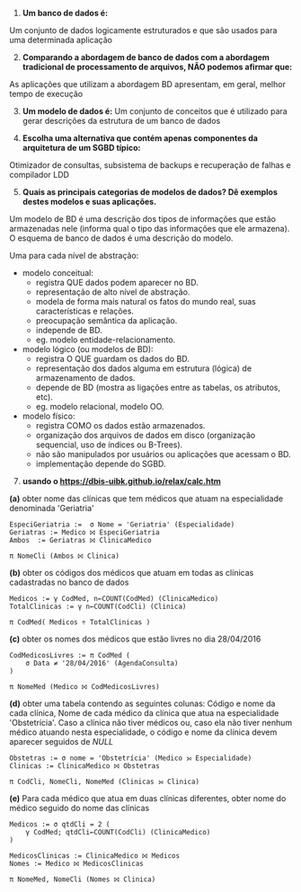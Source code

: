 1. **Um banco de dados é:**

Um conjunto de dados logicamente estruturados e que são usados para uma determinada aplicação

2. **Comparando a abordagem de banco de dados com a abordagem tradicional de processamento de arquivos, NÃO podemos afirmar que:**

As aplicações que utilizam a abordagem BD apresentam, em geral, melhor tempo de execução
<!--
http://ehgomes.com.br/disciplinas/bdd/sgbd.php
-->

3. **Um modelo de dados é:**
Um conjunto de conceitos que é utilizado para gerar descrições da estrutura de um banco de dados

4. **Escolha uma alternativa que contém apenas componentes da arquitetura de um SGBD típico:**

Otimizador de consultas, subsistema de backups e recuperação de falhas e compilador LDD

5. **Quais as principais categorias de modelos de dados? Dê exemplos destes modelos e suas aplicações.**

Um modelo de BD é uma descrição dos tipos de informações que estão armazenadas nele (informa qual o tipo das informações que ele armazena).
O esquema de banco de dados é uma descrição do modelo.

Uma para cada nível de abstração:

- modelo conceitual:
  - registra QUE dados podem aparecer no BD.
  - representação de alto nível de abstração.
  - modela de forma mais natural os fatos do mundo real, suas características e relações.
  - preocupação semântica da aplicação.
  - independe de BD.
  - eg. modelo entidade-relacionamento.
- modelo lógico (ou modelos de BD):
  - registra O QUE guardam os dados do BD.
  - representação dos dados alguma em estrutura (lógica) de armazenamento de dados.
  - depende de BD (mostra as ligações entre as tabelas, os atributos, etc).
  - eg. modelo relacional, modelo OO.
- modelo físico:
  - registra COMO os dados estão armazenados.
  - organização dos arquivos de dados em disco (organização sequencial, uso de índices ou B-Trees).
  - não são manipulados por usuários ou aplicações que acessam o BD.
  - implementação depende do SGBD.

7. **usando o <https://dbis-uibk.github.io/relax/calc.htm>**

**(a)** obter nome das clínicas que tem médicos que atuam na especialidade denominada 'Geriatria'

```
EspeciGeriatria :=  σ Nome = 'Geriatria' (Especialidade)
Geriatras := Medico ⨝ EspeciGeriatria
Ambos  := Geriatras ⨝ ClinicaMedico

π NomeCli (Ambos ⨝ Clinica)
```

**(b)** obter os códigos dos médicos que atuam em todas as clínicas cadastradas no banco de dados
```
Medicos := γ CodMed, n←COUNT(CodMed) (ClinicaMedico)
TotalClinicas := γ n←COUNT(CodCli) (Clinica)

π CodMed( Medicos ÷ TotalClinicas )
```

**(c)** obter os nomes dos médicos que estão livres no dia 28/04/2016
```
CodMedicosLivres := π CodMed (
    σ Data ≠ '28/04/2016' (AgendaConsulta)
)

π NomeMed (Medico ⨝ CodMedicosLivres)
```

**(d)** obter uma tabela contendo as seguintes colunas: Código e nome da cada clínica, Nome de cada médico da clínica que atua na especialidade 'Obstetrícia'. Caso a clínica não tiver médicos ou, caso ela não tiver nenhum médico atuando nesta especialidade, o código e nome da clínica devem aparecer seguidos de _NULL_

```
Obstetras := σ nome = 'Obstetrícia' (Medico ⟕ Especialidade)
Clinicas := ClinicaMedico ⨝ Obstetras

π CodCli, NomeCli, NomeMed (Clinicas ⟕ Clinica) 
```

**(e)** Para cada médico que atua em duas clínicas diferentes, obter nome do médico seguido do nome das clínicas
```
Medicos := σ qtdCli = 2 (
	γ CodMed; qtdCli←COUNT(CodCli) (ClinicaMedico)
)

MedicosClinicas := ClinicaMedico ⨝ Medicos
Nomes := Medico ⨝ MedicosClinicas 

π NomeMed, NomeCli (Nomes ⨝ Clinica)
```
